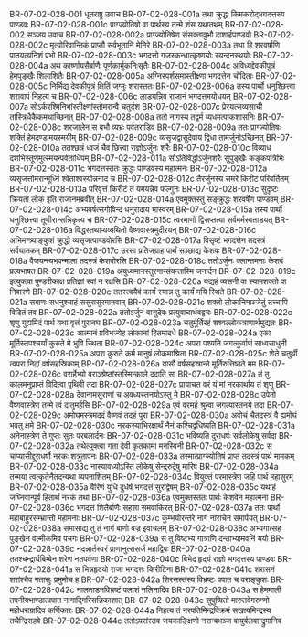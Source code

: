 BR-07-02-028-001  धृतराष्ट्र उवाच
BR-07-02-028-001a तथा क्रुद्धः किमकरोद्भगदत्तस्य पाण्डवः
BR-07-02-028-001c प्राग्ज्योतिषो वा पार्थस्य तन्मे शंस यथातथम्
BR-07-02-028-002  सञ्जय उवाच
BR-07-02-028-002a प्राग्ज्योतिषेण संसक्तावुभौ दाशार्हपाण्डवौ
BR-07-02-028-002c मृत्योरिवान्तिकं प्राप्तौ सर्वभूतानि मेनिरे
BR-07-02-028-003a तथा हि शरवर्षाणि पातयत्यनिशं प्रभो
BR-07-02-028-003c भगदत्तो गजस्कन्धात्कृष्णयोः स्यन्दनस्थयोः
BR-07-02-028-004a अथ कार्ष्णायसैर्बाणैः पूर्णकार्मुकनिःसृतैः
BR-07-02-028-004c अविध्यद्देवकीपुत्रं हेमपुङ्खैः शिलाशितैः
BR-07-02-028-005a अग्निस्पर्शसमास्तीक्ष्णा भगदत्तेन चोदिताः
BR-07-02-028-005c निर्भिद्य देवकीपुत्रं क्षितिं जग्मुः शरास्ततः
BR-07-02-028-006a तस्य पार्थो धनुश्छित्त्वा शरावापं निहत्य च
BR-07-02-028-006c लाडयन्निव राजानं भगदत्तमयोधयत्
BR-07-02-028-007a सोऽर्करश्मिनिभांस्तीक्ष्णांस्तोमरान्वै चतुर्दश
BR-07-02-028-007c प्रेरयत्सव्यसाची तांस्त्रिधैकैकमथाच्छिनत्
BR-07-02-028-008a ततो नागस्य तद्वर्म व्यधमत्पाकशासनिः
BR-07-02-028-008c शरजालेन स बभौ व्यभ्रः पर्वतराडिव
BR-07-02-028-009a ततः प्राग्ज्योतिषः शक्तिं हेमदण्डामयस्मयीम्
BR-07-02-028-009c व्यसृजद्वासुदेवाय द्विधा तामर्जुनोऽच्छिनत्
BR-07-02-028-010a ततश्छत्रं ध्वजं चैव छित्त्वा राज्ञोऽर्जुनः शरैः
BR-07-02-028-010c विव्याध दशभिस्तूर्णमुत्स्मयन्पर्वताधिपम्
BR-07-02-028-011a सोऽतिविद्धोऽर्जुनशरैः सुपुङ्खैः कङ्कपत्रिभिः
BR-07-02-028-011c भगदत्तस्ततः क्रुद्धः पाण्डवस्य महात्मनः
BR-07-02-028-012a व्यसृजत्तोमरान्मूर्ध्नि श्वेताश्वस्योन्ननाद च
BR-07-02-028-012c तैरर्जुनस्य समरे किरीटं परिवर्तितम्
BR-07-02-028-013a परिवृत्तं किरीटं तं यमयन्नेव फल्गुनः
BR-07-02-028-013c सुदृष्टः क्रियतां लोक इति राजानमब्रवीत्
BR-07-02-028-014a एवमुक्तस्तु सङ्क्रुद्धः शरवर्षेण पाण्डवम्
BR-07-02-028-014c अभ्यवर्षत्सगोविन्दं धनुरादाय भास्वरम्
BR-07-02-028-015a तस्य पार्थो धनुश्छित्त्वा तूणीरान्सन्निकृत्य च
BR-07-02-028-015c त्वरमाणो द्विसप्तत्या सर्वमर्मस्वताडयत्
BR-07-02-028-016a विद्धस्तथाप्यव्यथितो वैष्णवास्त्रमुदीरयन्
BR-07-02-028-016c अभिमन्त्र्याङ्कुशं क्रुद्धो व्यसृजत्पाण्डवोरसि
BR-07-02-028-017a विसृष्टं भगदत्तेन तदस्त्रं सर्वघातकम्
BR-07-02-028-017c उरसा प्रतिजग्राह पार्थं सञ्छाद्य केशवः
BR-07-02-028-018a वैजयन्त्यभवन्माला तदस्त्रं केशवोरसि
BR-07-02-028-018c ततोऽर्जुनः क्लान्तमनाः केशवं प्रत्यभाषत
BR-07-02-028-019a अयुध्यमानस्तुरगान्संयन्तास्मि जनार्दन
BR-07-02-028-019c इत्युक्त्वा पुण्डरीकाक्ष प्रतिज्ञां स्वां न रक्षसि
BR-07-02-028-020a यद्यहं व्यसनी वा स्यामशक्तो वा निवारणे
BR-07-02-028-020c ततस्त्वयैवं कार्यं स्यान्न तु कार्यं मयि स्थिते
BR-07-02-028-021a सबाणः सधनुश्चाहं ससुरासुरमानवान्
BR-07-02-028-021c शक्तो लोकानिमाञ्जेतुं तच्चापि विदितं तव
BR-07-02-028-022a ततोऽर्जुनं वासुदेवः प्रत्युवाचार्थवद्वचः
BR-07-02-028-022c शृणु गुह्यमिदं पार्थ यथा वृत्तं पुरानघ
BR-07-02-028-023a चतुर्मूर्तिरहं शश्वल्लोकत्राणार्थमुद्यतः
BR-07-02-028-023c आत्मानं प्रविभज्येह लोकानां हितमादधे
BR-07-02-028-024a एका मूर्तिस्तपश्चर्यां कुरुते मे भुवि स्थिता
BR-07-02-028-024c अपरा पश्यति जगत्कुर्वाणं साध्वसाधुनी
BR-07-02-028-025a अपरा कुरुते कर्म मानुषं लोकमाश्रिता
BR-07-02-028-025c शेते चतुर्थी त्वपरा निद्रां वर्षसहस्रिकाम्
BR-07-02-028-026a यासौ वर्षसहस्रान्ते मूर्तिरुत्तिष्ठते मम
BR-07-02-028-026c वरार्हेभ्यो वराञ्श्रेष्ठांस्तस्मिन्काले ददाति सा
BR-07-02-028-027a तं तु कालमनुप्राप्तं विदित्वा पृथिवी तदा
BR-07-02-028-027c प्रायाचत वरं यं मां नरकार्थाय तं शृणु
BR-07-02-028-028a देवानामसुराणां च अवध्यस्तनयोऽस्तु मे
BR-07-02-028-028c उपेतो वैष्णवास्त्रेण तन्मे त्वं दातुमर्हसि
BR-07-02-028-029a एवं वरमहं श्रुत्वा जगत्यास्तनये तदा
BR-07-02-028-029c अमोघमस्त्रमददं वैष्णवं तदहं पुरा
BR-07-02-028-030a अवोचं चैतदस्त्रं वै ह्यमोघं भवतु क्षमे
BR-07-02-028-030c नरकस्याभिरक्षार्थं नैनं कश्चिद्वधिष्यति
BR-07-02-028-031a अनेनास्त्रेण ते गुप्तः सुतः परबलार्दनः
BR-07-02-028-031c भविष्यति दुराधर्षः सर्वलोकेषु सर्वदा
BR-07-02-028-032a तथेत्युक्त्वा गता देवी कृतकामा मनस्विनी
BR-07-02-028-032c स चाप्यासीद्दुराधर्षो नरकः शत्रुतापनः
BR-07-02-028-033a तस्मात्प्राग्ज्योतिषं प्राप्तं तदस्त्रं पार्थ मामकम्
BR-07-02-028-033c नास्यावध्योऽस्ति लोकेषु सेन्द्ररुद्रेषु मारिष
BR-07-02-028-034a तन्मया त्वत्कृतेनैतदन्यथा व्यपनाशितम्
BR-07-02-028-034c वियुक्तं परमास्त्रेण जहि पार्थ महासुरम्
BR-07-02-028-035a वैरिणं युधि दुर्धर्षं भगदत्तं सुरद्विषम्
BR-07-02-028-035c यथाहं जघ्निवान्पूर्वं हितार्थं नरकं तथा
BR-07-02-028-036a एवमुक्तस्ततः पार्थः केशवेन महात्मना
BR-07-02-028-036c भगदत्तं शितैर्बाणैः सहसा समवाकिरत्
BR-07-02-028-037a ततः पार्थो महाबाहुरसम्भ्रान्तो महामनाः
BR-07-02-028-037c कुम्भयोरन्तरे नागं नाराचेन समार्पयत्
BR-07-02-028-038a समासाद्य तु तं नागं बाणो वज्र इवाचलम्
BR-07-02-028-038c अभ्यगात्सह पुङ्खेन वल्मीकमिव पन्नगः
BR-07-02-028-039a स तु विष्टभ्य गात्राणि दन्ताभ्यामवनिं ययौ
BR-07-02-028-039c नदन्नार्तस्वरं प्राणानुत्ससर्ज महाद्विपः
BR-07-02-028-040a ततश्चन्द्रार्धबिम्बेन शरेण नतपर्वणा
BR-07-02-028-040c बिभेद हृदयं राज्ञो भगदत्तस्य पाण्डवः
BR-07-02-028-041a स भिन्नहृदयो राजा भगदत्तः किरीटिना
BR-07-02-028-041c शरासनं शरांश्चैव गतासुः प्रमुमोच ह
BR-07-02-028-042a शिरसस्तस्य विभ्रष्टः पपात च वराङ्कुशः
BR-07-02-028-042c नालताडनविभ्रष्टं पलाशं नलिनादिव
BR-07-02-028-043a स हेममाली तपनीयभाण्डात्पपात नागाद्गिरिसन्निकाशात्
BR-07-02-028-043c सुपुष्पितो मारुतवेगरुग्णो महीधराग्रादिव कर्णिकारः
BR-07-02-028-044a निहत्य तं नरपतिमिन्द्रविक्रमं सखायमिन्द्रस्य तथैन्द्रिराहवे
BR-07-02-028-044c ततोऽपरांस्तव जयकाङ्क्षिणो नरान्बभञ्ज वायुर्बलवान्द्रुमानिव


